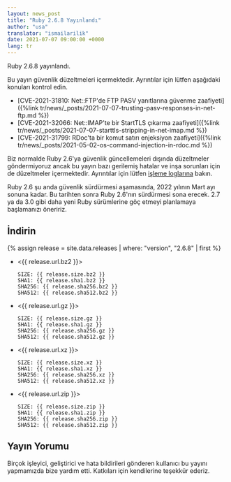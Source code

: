 ```yaml
---
layout: news_post
title: "Ruby 2.6.8 Yayınlandı"
author: "usa"
translator: "ismailarilik"
date: 2021-07-07 09:00:00 +0000
lang: tr
---
```


Ruby 2.6.8 yayınlandı.

Bu yayın güvenlik düzeltmeleri içermektedir.
Ayrıntılar için lütfen aşağıdaki konuları kontrol edin.

* [CVE-2021-31810: Net::FTP'de FTP PASV yanıtlarına güvenme zaafiyeti]({%link tr/news/_posts/2021-07-07-trusting-pasv-responses-in-net-ftp.md %})
* [CVE-2021-32066: Net::IMAP'te bir StartTLS çıkarma zaafiyeti]({%link tr/news/_posts/2021-07-07-starttls-stripping-in-net-imap.md %})
* [CVE-2021-31799: RDoc'ta bir komut satırı enjeksiyon zaafiyeti]({%link tr/news/_posts/2021-05-02-os-command-injection-in-rdoc.md %})

Biz normalde Ruby 2.6'ya güvenlik güncellemeleri dışında düzeltmeler göndermiyoruz ancak bu yayın bazı gerilemiş hatalar ve inşa sorunları için de düzeltmeler içermektedir.
Ayrıntılar için lütfen [işleme loglarına](https://github.com/ruby/ruby/compare/v2_6_7...v2_6_8) bakın.

Ruby 2.6 şu anda güvenlik sürdürmesi aşamasında, 2022 yılının Mart ayı sonuna kadar.
Bu tarihten sonra Ruby 2.6'nın sürdürmesi sona erecek.
2.7 ya da 3.0 gibi daha yeni Ruby sürümlerine göç etmeyi planlamaya başlamanızı öneririz.

## İndirin

{% assign release = site.data.releases | where: "version", "2.6.8" | first %}

* <{{ release.url.bz2 }}>

      SIZE: {{ release.size.bz2 }}
      SHA1: {{ release.sha1.bz2 }}
      SHA256: {{ release.sha256.bz2 }}
      SHA512: {{ release.sha512.bz2 }}

* <{{ release.url.gz }}>

      SIZE: {{ release.size.gz }}
      SHA1: {{ release.sha1.gz }}
      SHA256: {{ release.sha256.gz }}
      SHA512: {{ release.sha512.gz }}

* <{{ release.url.xz }}>

      SIZE: {{ release.size.xz }}
      SHA1: {{ release.sha1.xz }}
      SHA256: {{ release.sha256.xz }}
      SHA512: {{ release.sha512.xz }}

* <{{ release.url.zip }}>

      SIZE: {{ release.size.zip }}
      SHA1: {{ release.sha1.zip }}
      SHA256: {{ release.sha256.zip }}
      SHA512: {{ release.sha512.zip }}

## Yayın Yorumu

Birçok işleyici, geliştirici ve hata bildirileri gönderen kullanıcı bu yayını yapmamızda bize yardım etti.
Katkıları için kendilerine teşekkür ederiz.

